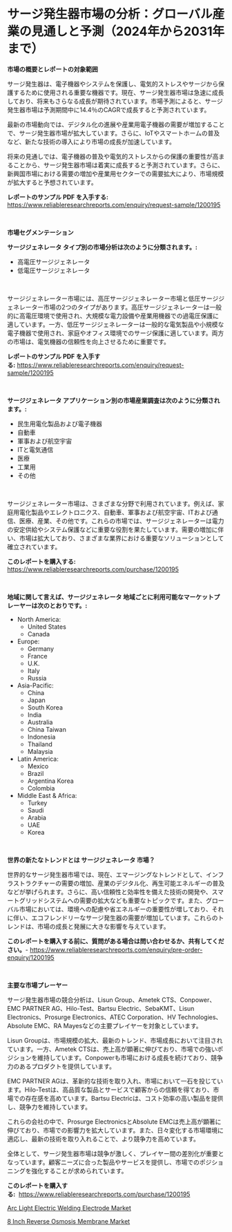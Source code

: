 <p><h1>サージ発生器市場の分析：グローバル産業の見通しと予測（2024年から2031年まで）</h1></p><p><strong>市場の概要とレポートの対象範囲</strong></p>
<p><p>サージ発生器は、電子機器やシステムを保護し、電気的ストレスやサージから保護するために使用される重要な機器です。現在、サージ発生器市場は急速に成長しており、将来もさらなる成長が期待されています。市場予測によると、サージ発生器市場は予測期間中に14.4％のCAGRで成長すると予測されています。</p><p>最新の市場動向では、デジタル化の進展や産業用電子機器の需要が増加することで、サージ発生器市場が拡大しています。さらに、IoTやスマートホームの普及など、新たな技術の導入により市場の成長が加速しています。</p><p>将来の見通しでは、電子機器の普及や電気的ストレスからの保護の重要性が高まることから、サージ発生器市場は着実に成長すると予測されています。さらに、新興国市場における需要の増加や産業用セクターでの需要拡大により、市場規模が拡大すると予想されています。</p></p>
<p><strong>レポートのサンプル PDF を入手する:</strong> <a href="https://www.reliableresearchreports.com/enquiry/request-sample/1200195">https://www.reliableresearchreports.com/enquiry/request-sample/1200195</a></p>
<p>&nbsp;</p>
<p><strong>市場セグメンテーション</strong></p>
<p><strong>サージジェネレータ タイプ別の市場分析は次のように分類されます。:</strong></p>
<p><ul><li>高電圧サージジェネレータ</li><li>低電圧サージジェネレータ</li></ul></p>
<p>&nbsp;</p>
<p><p>サージジェネレーター市場には、高圧サージジェネレーター市場と低圧サージジェネレーター市場の2つのタイプがあります。高圧サージジェネレーターは一般的に高電圧環境で使用され、大規模な電力設備や産業用機器での過電圧保護に適しています。一方、低圧サージジェネレーターは一般的な電気製品や小規模な電子機器で使用され、家庭やオフィス環境でのサージ保護に適しています。両方の市場は、電気機器の信頼性を向上させるために重要です。</p></p>
<p><strong>レポートのサンプル PDF を入手する:</strong>&nbsp;<a href="https://www.reliableresearchreports.com/enquiry/request-sample/1200195">https://www.reliableresearchreports.com/enquiry/request-sample/1200195</a></p>
<p>&nbsp;</p>
<p><strong> サージジェネレータ アプリケーション別の市場産業調査は次のように分類されます。:</strong></p>
<p><ul><li>民生用電化製品および電子機器</li><li>自動車</li><li>軍事および航空宇宙</li><li>ITと電気通信</li><li>医療</li><li>工業用</li><li>その他</li></ul></p>
<p>&nbsp;</p>
<p><p>サージジェネレーター市場は、さまざまな分野で利用されています。例えば、家庭用電化製品やエレクトロニクス、自動車、軍事および航空宇宙、ITおよび通信、医療、産業、その他です。これらの市場では、サージジェネレーターは電力の安定供給やシステム保護などに重要な役割を果たしています。需要の増加に伴い、市場は拡大しており、さまざまな業界における重要なソリューションとして確立されています。</p></p>
<p><strong>このレポートを購入する:</strong>&nbsp; <a href="https://www.reliableresearchreports.com/purchase/1200195">https://www.reliableresearchreports.com/purchase/1200195</a></p>
<p>&nbsp;</p>
<p><strong>地域に関して言えば、サージジェネレータ 地域ごとに利用可能なマーケットプレーヤーは次のとおりです。:</strong></p>
<p><ul>
    <li>
        North America:
        <ul>
            <li>United States</li>
            <li>Canada</li>
        </ul>
    </li>
    <li>
        Europe:
        <ul>
            <li>Germany</li>
            <li>France</li>
            <li>U.K.</li>
            <li>Italy</li>
            <li>Russia</li>
        </ul>
    </li>
    <li>
        Asia-Pacific:
        <ul>
            <li>China</li>
            <li>Japan</li>
            <li>South Korea</li>
            <li>India</li>
            <li>Australia</li>
            <li>China Taiwan</li>
            <li>Indonesia</li>
            <li>Thailand</li>
            <li>Malaysia</li>
        </ul>
    </li>
    <li>
        Latin America:
        <ul>
            <li>Mexico</li>
            <li>Brazil</li>
            <li>Argentina Korea</li>
            <li>Colombia</li>
        </ul>
    </li>
    <li>
        Middle East & Africa:
        <ul>
            <li>Turkey</li>
            <li>Saudi</li>
            <li>Arabia</li>
            <li>UAE</li>
            <li>Korea</li>
        </ul>
    </li>
    </ul></p>
<p>&nbsp;</p>
<p><strong>世界の新たなトレンドとは サージジェネレータ 市場？</strong></p>
<p><p>世界的なサージ発生器市場では、現在、エマージングなトレンドとして、インフラストラクチャーの需要の増加、産業のデジタル化、再生可能エネルギーの普及などが挙げられます。さらに、高い信頼性と効率性を備えた技術の開発や、スマートグリッドシステムへの需要の拡大なども重要なトピックです。また、グローバル市場においては、環境への配慮や省エネルギーの重要性が増しており、それに伴い、エコフレンドリーなサージ発生器の需要が増加しています。これらのトレンドは、市場の成長と発展に大きな影響を与えています。</p></p>
<p><strong>このレポートを購入する前に、質問がある場合は問い合わせるか、共有してください。</strong>- <a href="https://www.reliableresearchreports.com/enquiry/pre-order-enquiry/1200195">https://www.reliableresearchreports.com/enquiry/pre-order-enquiry/1200195</a></p>
<p>&nbsp;</p>
<p><strong>主要な市場プレーヤー</strong></p>
<p><p>サージ発生器市場の競合分析は、Lisun Group、Ametek CTS、Conpower、EMC PARTNER AG、Hilo-Test、Bartsu Electric、SebaKMT、Lisun Electronics、Prosurge Electronics、ATEC Corporation、HV Technologies、Absolute EMC、RA Mayesなどの主要プレイヤーを対象としています。</p><p>Lisun Groupは、市場規模の拡大、最新のトレンド、市場成長において注目されています。一方、Ametek CTSは、売上高が顕著に伸びており、市場での強いポジションを維持しています。Conpowerも市場における成長を続けており、競争力のあるプロダクトを提供しています。</p><p>EMC PARTNER AGは、革新的な技術を取り入れ、市場において一石を投じています。Hilo-Testは、高品質な製品とサービスで顧客からの信頼を得ており、市場での存在感を高めています。Bartsu Electricは、コスト効率の高い製品を提供し、競争力を維持しています。</p><p>これらの会社の中で、Prosurge ElectronicsとAbsolute EMCは売上高が顕著に伸びており、市場での影響力を拡大しています。また、日々変化する市場環境に適応し、最新の技術を取り入れることで、より競争力を高めています。</p><p>全体として、サージ発生器市場は競争が激しく、プレイヤー間の差別化が重要となっています。顧客ニーズに合った製品やサービスを提供し、市場でのポジショニングを強化することが求められています。</p></p>
<p><strong>このレポートを購入する:</strong>&nbsp;&nbsp;<a href="https://www.reliableresearchreports.com/purchase/1200195">https://www.reliableresearchreports.com/purchase/1200195</a></p>
<p><p><a href="https://summer-dogwood-3e9.notion.site/Arc-Light-Electric-Welding-Electrode-Market-Size-Focuses-on-Market-Dynamics-In-Depth-Analysis-and-F-e464e64b4bd54a1592bbed3889412371">Arc Light Electric Welding Electrode Market</a></p><p><a href="https://github.com/Sherrillcrooksxa8i18ucf2m/Market-Research-Report-List-1/blob/main/8-inch-reverse-osmosis-membrane-market.md">8 Inch Reverse Osmosis Membrane Market</a></p></p>